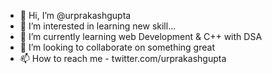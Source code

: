 - 👋 Hi, I’m @urprakashgupta
- 👀 I’m interested in learning new skill...
- 🌱 I’m currently learning web Development & C++ with DSA
- 💞️ I’m looking to collaborate on something great
- 📫 How to reach me - twitter.com/urprakashgupta

<!---
urprakashgupta/urprakashgupta is a ✨ special ✨ repository because its `README.md` (this file) appears on your GitHub profile.
You can click the Preview link to take a look at your changes.
--->
